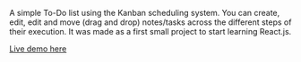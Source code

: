 A simple To-Do list using the Kanban scheduling system. You can create, edit, edit and move (drag and drop) notes/tasks across the different steps of their execution. It was made as a first small project to start learning React.js.

[Live demo here](https://kanban-board-tadej.vercel.app)
